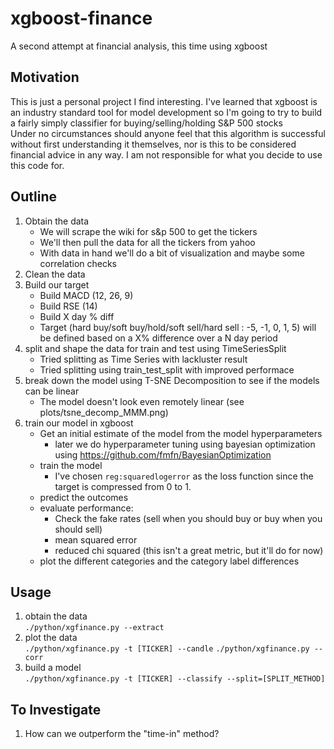 # xgboost-finance
A second attempt at financial analysis, this time using xgboost

## Motivation
This is just a personal project I find interesting. I've learned that xgboost is an industry standard tool for model development so I'm going to try to build a fairly simply classifier for buying/selling/holding S&P 500 stocks  
Under no circumstances should anyone feel that this algorithm is successful without first understanding it themselves, nor is this to be considered financial advice in any way. I am not responsible for what you decide to use this code for.

## Outline
1) Obtain the data
    - We will scrape the wiki for s&p 500 to get the tickers
    - We'll then pull the data for all the tickers from yahoo
    - With data in hand we'll do a bit of visualization and maybe some correlation checks
2) Clean the data
3) Build our target
    - Build MACD (12, 26, 9)
    - Build RSE (14)
    - Build X day % diff
    - Target (hard buy/soft buy/hold/soft sell/hard sell : -5, -1, 0, 1, 5) will be defined based on a X% difference over a N day period
4) split and shape the data for train and test using TimeSeriesSplit
    - Tried splitting as Time Series with lackluster result
    - Tried splitting using train_test_split with improved performace
5) break down the model using T-SNE Decomposition to see if the models can be linear
    - The model doesn't look even remotely linear (see plots/tsne_decomp_MMM.png)
5) train our model in xgboost
    - Get an initial estimate of the model from the model hyperparameters
        - later we do hyperparameter tuning using bayesian optimization using https://github.com/fmfn/BayesianOptimization
    - train the model
        - I've chosen `reg:squaredlogerror` as the loss function since the target is compressed from 0 to 1. 
    - predict the outcomes
    - evaluate performance:
        - Check the fake rates (sell when you should buy or buy when you should sell)
        - mean squared error
        - reduced chi squared (this isn't a great metric, but it'll do for now)
    - plot the different categories and the category label differences

## Usage
1) obtain the data  
`./python/xgfinance.py --extract`
2) plot the data   
`./python/xgfinance.py -t [TICKER] --candle`
`./python/xgfinance.py --corr`  
3) build a model  
`./python/xgfinance.py -t [TICKER] --classify --split=[SPLIT_METHOD]`
 
## To Investigate
1) How can we outperform the "time-in" method?

